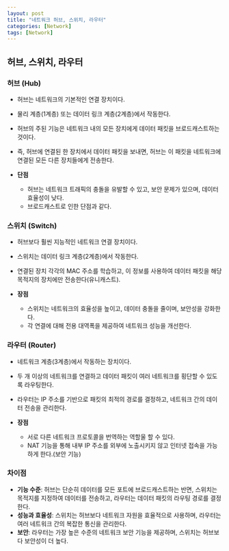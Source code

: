 ```yaml
---
layout: post
title: "네트워크 허브, 스위치, 라우터"
categories: [Network]
tags: [Network]
---
```


## 허브, 스위치, 라우터

### **허브 (Hub)**

- 허브는 네트워크의 기본적인 연결 장치이다.
- 물리 계층(1계층) 또는 데이터 링크 계층(2계층)에서 작동한다.
- 허브의 주된 기능은 네트워크 내의 모든 장치에게 데이터 패킷을 브로드캐스트하는 것이다.
- 즉, 허브에 연결된 한 장치에서 데이터 패킷을 보내면, 허브는 이 패킷을 네트워크에 연결된 모든 다른 장치들에게 전송한다.

- **단점**
  - 허브는 네트워크 트래픽의 충돌을 유발할 수 있고, 보안 문제가 있으며, 데이터 효율성이 낮다.
  - 브로드캐스트로 인한 단점과 같다.

### **스위치 (Switch)**

- 허브보다 훨씬 지능적인 네트워크 연결 장치이다.
- 스위치는 데이터 링크 계층(2계층)에서 작동한다.
- 연결된 장치 각각의 MAC 주소를 학습하고, 이 정보를 사용하여 데이터 패킷을 해당 목적지의 장치에만 전송한다(유니캐스트).

- **장점**
  - 스위치는 네트워크의 효율성을 높이고, 데이터 충돌을 줄이며, 보안성을 강화한다.
  - 각 연결에 대해 전용 대역폭을 제공하여 네트워크 성능을 개선한다.

### **라우터 (Router)**

- 네트워크 계층(3계층)에서 작동하는 장치이다.
- 두 개 이상의 네트워크를 연결하고 데이터 패킷이 여러 네트워크를 횡단할 수 있도록 라우팅한다.
- 라우터는 IP 주소를 기반으로 패킷의 최적의 경로를 결정하고, 네트워크 간의 데이터 전송을 관리한다.

- **장점**
  - 서로 다른 네트워크 프로토콜을 번역하는 역할울 할 수 있다.
  - NAT 기능을 통해 내부 IP 주소를 외부에 노출시키지 않고 인터넷 접속을 가능하게 한다.(보안 기능)

### **차이점**

- **기능 수준**: 허브는 단순히 데이터를 모든 포트에 브로드캐스트하는 반면, 스위치는 목적지를 지정하여 데이터를 전송하고, 라우터는 데이터 패킷의 라우팅 경로를 결정한다.
- **성능과 효율성**: 스위치는 허브보다 네트워크 자원을 효율적으로 사용하며, 라우터는 여러 네트워크 간의 복잡한 통신을 관리한다.
- **보안**: 라우터는 가장 높은 수준의 네트워크 보안 기능을 제공하며, 스위치는 허브보다 보안성이 더 높다.
